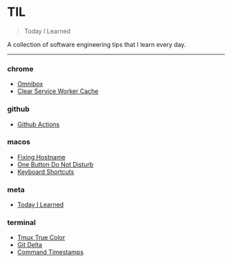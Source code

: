# TIL

> Today I Learned


A collection of software engineering tips that I learn every day.

---

### chrome

- [Omnibox](chrome/omnibox.md)
- [Clear Service Worker Cache](chrome/clear-service-worker-cache.md)

### github

- [Github Actions](github/github-actions.md)

### macos

- [Fixing Hostname](macos/fixing-hostname.md)
- [One Button Do Not Disturb](macos/one-button-do-not-disturb.md)
- [Keyboard Shortcuts](macos/keyboard-shortcuts.md)

### meta

- [Today I Learned](meta/today-i-learned.md)

### terminal

- [Tmux True Color](terminal/tmux-true-color.md)
- [Git Delta](terminal/git-delta.md)
- [Command Timestamps](terminal/command-timestamps.md)

